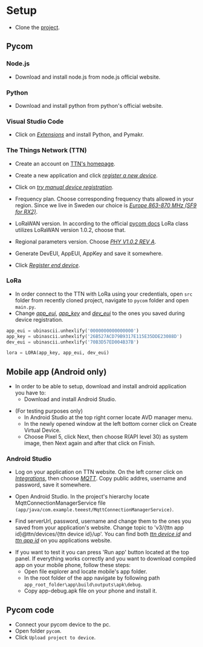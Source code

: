 # Setup

- Clone the  <a href="https://gitlab.lnu.se/1dt308/student/grupp-12---emergency-bracelet/project">project</a>.

## Pycom

### Node.js
- Download and install node.js from node.js official website.

### Python
- Download and install python from python's official website.

### Visual Studio Code
- Click on <ins>*Extensions*</ins> and install Python, and Pymakr.

### The Things Network (TTN)

- Create an account on <a href="https://www.thethingsnetwork.org/">TTN's homepage</a>.

- Create a new application and click <ins>*register a new device*</ins>.

- Click on <ins>*try manual device registration*</ins>.

- Frequency plan. Choose corresponding frequency thats allowed in your region. Since we live in Sweden our choice is <ins>*Europe 863-870 MHz (SF9 for RX2)*</ins>.

- LoRaWAN version. In according to the official <a href="https://docs.pycom.io/firmwareapi/pycom/network/lora/">pycom docs</a> LoRa class utilizes LoRaWAN version 1.0.2, choose that. 

- Regional parameters version. Choose <ins>*PHY V1.0.2 REV A*</ins>.

- Generate DevEUI, AppEUI, AppKey and save it somewhere.

- Click <ins>*Register end device*</ins>.

### LoRa

- In order connect to the TTN with LoRa using your credentials, open `src` folder from recently cloned project, navigate to `pycom` folder and open `main.py`. 
- Change <ins>*app_eui*</ins>, <ins>*app_key*</ins> and <ins>*dev_eui*</ins> to the ones you saved during device registration.

```python
app_eui = ubinascii.unhexlify('0000000000000000')
app_key = ubinascii.unhexlify('26B527ACD79B9317E115E35DDE23088D')
dev_eui = ubinascii.unhexlify('70B3D57ED004B37B')

lora = LORA(app_key, app_eui, dev_eui)
```
## Mobile app (Android only)
- In order to be able to setup, download and install android application you have to:
    * Download and install Android Studio.
<!-- -->
- (For testing purposes only)
    * In Android Studio at the top right corner locate AVD manager menu.
    * In the newly opened window at the left bottom corner click on Create Virtual Device. 
    * Choose Pixel 5, click Next, then choose R(API level 30) as system image, then Next again and after that click on Finish.

### Android Studio
- Log on your application on TTN website. On the left corner click on <ins>*Integrations*</ins>, then choose <ins>*MQTT*</ins>. Copy public addres, username and password, save it somewhere.
<!-- -->
- Open Android Studio. In the project's hierarchy locate MqttConnectionManagerService file `(app/java/com.example.teeest/MqttConnectionManagerService)`.
<!-- -->
- Find serverUrl, password, username and change them to the ones you saved from your application's website. Change topic to 'v3/{ttn app id}@ttn/devices/{ttn device id}/up'. You can find both <ins>*ttn device id*</ins> and <ins>*ttn app id*</ins> on you applications website.
<!-- -->
- If you want to test it you can press 'Run app' button located at the top panel. If everything works correctly and you want to download compiled app on your mobile phone, follow these steps:
    * Open file explorer and locate mobile's app folder.
    * In the root folder of the app navigate by following path `app_root_folder\app\build\outputs\apk\debug`.
    * Copy app-debug.apk file on your phone and install it.


## Pycom code

- Connect your pycom device to the pc.
- Open folder `pycom`.
- Click `Upload project to device`.
